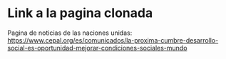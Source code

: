 # Link a la pagina clonada

Pagina de noticias de las naciones unidas: https://www.cepal.org/es/comunicados/la-proxima-cumbre-desarrollo-social-es-oportunidad-mejorar-condiciones-sociales-mundo